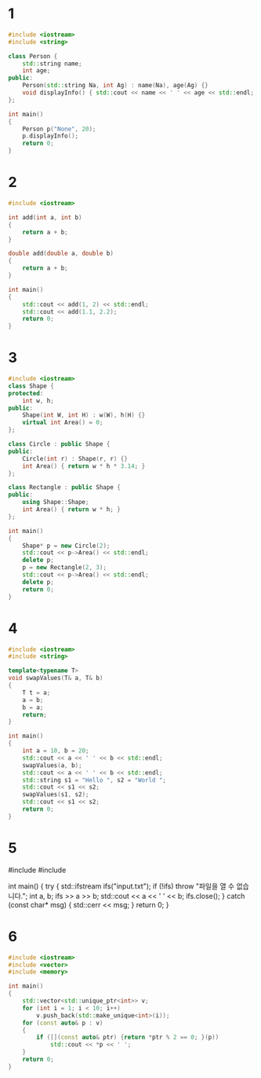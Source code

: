 # 1
```cpp
#include <iostream>
#include <string>

class Person {
	std::string name;
	int age;
public:
	Person(std::string Na, int Ag) : name(Na), age(Ag) {}
	void displayInfo() { std::cout << name << ' ' << age << std::endl; }
};

int main()
{
	Person p("None", 20);
	p.displayInfo();
	return 0;
}
```

# 2
```cpp
#include <iostream>

int add(int a, int b)
{
	return a + b;
}

double add(double a, double b)
{
	return a + b;
}

int main()
{
	std::cout << add(1, 2) << std::endl;
	std::cout << add(1.1, 2.2);
	return 0;
}
```

# 3
```cpp
#include <iostream>
class Shape {
protected:
	int w, h;
public:
	Shape(int W, int H) : w(W), h(H) {}
	virtual int Area() = 0;
};

class Circle : public Shape {
public:
	Circle(int r) : Shape(r, r) {}
	int Area() { return w * h * 3.14; }
};

class Rectangle : public Shape {
public:
	using Shape::Shape;
	int Area() { return w * h; }
};

int main()
{
	Shape* p = new Circle(2);
	std::cout << p->Area() << std::endl;
	delete p;
	p = new Rectangle(2, 3);
	std::cout << p->Area() << std::endl;
	delete p;
	return 0;
}
```

# 4
```cpp
#include <iostream>
#include <string>

template<typename T>
void swapValues(T& a, T& b)
{
	T t = a;
	a = b;
	b = a;
	return;
}

int main()
{
	int a = 10, b = 20;
	std::cout << a << ' ' << b << std::endl;
	swapValues(a, b);
	std::cout << a << ' ' << b << std::endl;
	std::string s1 = "Hello ", s2 = "World ";
	std::cout << s1 << s2;
	swapValues(s1, s2);
	std::cout << s1 << s2;
	return 0;
}
```

# 5
#include <iostream>
#include <fstream>

int main() {
	try
	{
		std::ifstream ifs("input.txt");
		if (!ifs)
			throw "파일을 열 수 없습니다.";
		int a, b;
		ifs >> a >> b;
		std::cout << a << ' ' << b;
		ifs.close();
	}
	catch (const char* msg)
	{
		std::cerr << msg;
	}
	return 0;
}

# 6
```cpp
#include <iostream>
#include <vector>
#include <memory>

int main()
{
	std::vector<std::unique_ptr<int>> v;
	for (int i = 1; i < 10; i++)
		v.push_back(std::make_unique<int>(i));
	for (const auto& p : v)
	{
		if ([](const auto& ptr) {return *ptr % 2 == 0; }(p))
			std::cout << *p << ' ';
	}
	return 0;
}
```
